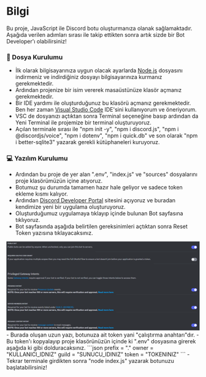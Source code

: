 # Bilgi
Bu proje, JavaScript ile Discord botu oluşturmanıza olanak sağlamaktadır. Aşağıda verilen adımları sırası ile takip ettikten sonra artık sizde bir Bot Developer'ı olabilirsiniz!

### 📁 Dosya Kurulumu
- İlk olarak bilgisayarınıza uygun olacak ayarlarda [Node.js](https://nodejs.org/en) dosyasını indirmeniz ve indirdiğiniz dosyayı bilgisayarınıza kurmanız gerekmektedir.
- Ardından projenize bir isim vererek masaüstünüze klasör açmanız gerekmektedir.
- Bir IDE yardımı ile oluşturduğunuz bu klasörü açmanız gerekmektedir. Ben her zaman [Visual Studio Code](https://code.visualstudio.com) IDE'sini kullanıyorum ve öneriyorum.
- VSC de dosyanızı açtıktan sonra Terminal seçeneğine basıp ardından da Yeni Terminal ile projemize bir terminal oluşturuyoruz.
- Açılan terminale sırası ile "npm init -y", "npm i discord.js", "npm i @discordjs/voice", "npm i dotenv", "npm i quick.db" ve son olarak "npm i better-sqlite3" yazarak gerekli kütüphaneleri kuruyoruz.

### 💻 Yazılım Kurulumu
- Ardından bu proje de yer alan ".env", "index.js" ve "sources" dosyalarını proje klasörümüzün içine atıyoruz.
- Botumuz şu durumda tamamen hazır hale geliyor ve sadece token ekleme kısmı kalıyor.
- Ardından [Discord Developer Portal](https://discord.com/developers/applications) sitesini açıyoruz ve buradan kendimize yeni bir uygulama oluşturuyoruz.
- Oluşturduğumuz uygulamaya tıklayıp içinde bulunan Bot sayfasına tıklıyoruz.
- Bot sayfasında aşağıda belirtilen gereksinimleri açtıktan sonra Reset Token yazısına tıklayacaksınız.
<img src="https://github.com/ahmetalpcinar/ahmetalpcinar/blob/main/PNG/image.png">
- Burada oluşan uzun yazı, botunuza ait token yani "çalıştırma anahtarı"dır.
- Bu token'ı kopyalayıp proje klasörünüzün içinde ki ".env" dosyasına girerek aşağıda ki gibi dolduracaksınız.
```json
prefix = "."
owner = "KULLANICI_IDNIZ"
guild = "SUNUCU_IDINIZ"
token = "TOKENINIZ"
```
- Tekrar terminale girdikten sonra "node index.js" yazarak botunuzu başlatabilirsiniz!
